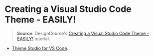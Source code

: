 <!-- markdownlint-disable MD026 -->

# Creating a Visual Studio Code Theme - EASILY!

<!-- markdownlint-enable MD026 -->

> **Source**: DesignCourse's [Creating a Visual Studio Code Theme - EASILY!](https://youtu.be/uQoYH2wLlhY) tutorial.

- [Theme Studio for VS Code](https://themes.vscode.one/).

